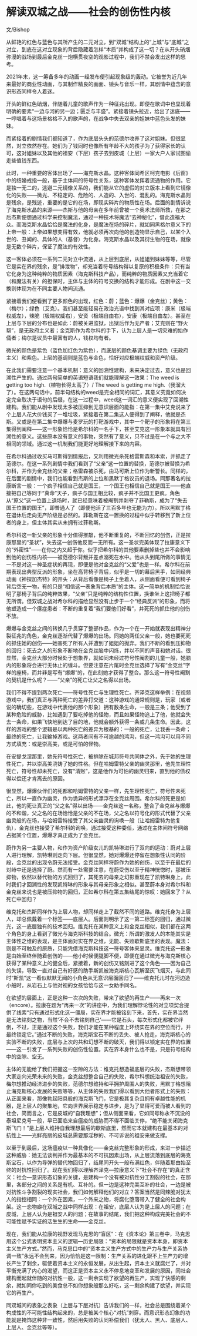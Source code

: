 # 解读双城之战——社会的创伤性内核

文/Bishop

从鲜艳的红色与蓝色与其所产生的二元对立，到“双城”结构上的“上城”与“底城”之对立，到底在这对立现象的背后隐藏着怎样“本质”并构成了这一切？在从开头硝烟弥漫的战场到最后金克丝一炮横贯夜空的观影过程中，我们不禁会发出这样的思考。

2021年末，这一筹备多年的动画一经发布便引起现象级的轰动。它被誉为近几年来最好的商业性动画，与其制作精良的画面、镜头与音乐一样，其剧情中蕴含的意识形态同样令人着迷。

开头的鲜红色硝烟，伴随着儿童的歌声作为一种征兆出现。即便在歌词中也显现着明确的要素“一边与河的另一边；匮乏与丰盛”。紧接着镜头拉近，给出了迷底——一哼唱着与这场景格格不入的歌声的，在战争中失去双亲的姐妹中蓝色头发的妹妹。

而紧接着的剧情我们都知道了，作为底层头头的范德尔收养了这对姐妹。但很显然，对立依然存在。她们为了钱同时也像所有年龄不大的孩子为了获得家长的认可，这对姐妹以及其他的祖安（下层）孩子去到皮城（上层）一家大户人家试图偷走些值钱东西。

此时，一种重要的客体出场了——海克斯水晶。这种客体同希区柯克电影《后窗》中的结婚戒指一般，基于主体间的符号性关系，这种客体发挥着流通物的作用。它是独一无二的，逃避二元镜像关系的，我们能从它的虚假的对立版本上看到它镜像化的失败——微光、不稳定的、危险的、人造的、入世的、混乱的。海克斯水晶则是残余，是残迹，重要的是它的在场，即现实碎片的物质性在场。后面的剧情诉说了海克斯水晶的来源——杰斯与他的母亲在多年前曾被一个奥术法师所救，在那之后杰斯便想通过科学来控制魔法，通过一种技术将魔法“去神秘化”，借此造福大众。而海克斯水晶恰恰是魔法的化身，是魔法在场的碎片，就如同黑格尔意义下的上帝一般：上帝如果想变得有效，他就必须再次向他的创造物显示自己，以某个入世的、丑闻的、具体的人（基督）为化身。海克斯水晶以及其衍生物的在场，就像是无数个碎片，保证了魔法的有效性。

这一客体必须在一系列二元对立中流通，从上层到底层，从姐姐到妹妹等等，尽管它是实在界的残余，是“排泄物”，却充当着符号结构得以复原的积极条件：只有当它化身为这种纯粹的物质因素（海克斯科技产品），而纯粹的物质因素又充当着它（和魔法有关）的担保时，主体与主体的符号交换的结构才能形成。在剧中这一交换则体现为在不同主要人物间流通。

紧接着我们便看到了更多颜色的出现，红色：蔚；蓝色：爆爆（金克丝）；黄色：（梅尔）；绿色（艾克）。我们甚至能轻易在政治光谱中找到其对应项：康米（极端权威左），辣脆（极端权威右），安资（极端自由右），安康（极端自由左）。甚至在上层与下层的分布也是如此：蔚被关进监狱，出狱后作为无产者；艾克则在“野火帮”，是无政府主义者；金克斯作为希尔科的手下，认为上层人是一切灾难的始作俑者；梅尔是议员中最富有的人，钱权均有者。

微光的颜色是紫色（蓝色加红色为紫色），而底层的颜色基调主要为绿色（无政府主义）和紫色。上层的基调则是蓝色与金色，恰好对应极端权威和资产阶级。

在此我们需要注意一个基本机制：意义的回溯性建构，未来决定过去，意义也是回溯性产生的。通过两句简单的英语短语我们就能理解这一效果：The weed is getting too high.（植物长得太高了）/ The weed is getting me high.（我溜大了）。在这两句话中，前半句结构的weed是完全相同的词汇，其意义究竟如何决定完全取决于语句的后缀，在这一过程中，weed这一词汇的意义便实现了回溯性建构。我们能从剧中发现太多被压抑到无意识层面的能指：在第一集中艾克说来了个上层人花大价钱买了一堆垃圾，紧接着在第二集这人便得到了阐释，他就是杰斯。又或是在第二集中爆爆与麦罗玩的打靶游戏中，其中一个靶子的形象将在第三集得到阐释——这一形象恰恰是希尔科的一名手下，甚至艾克这一形象本就具有回溯性的意义。这些原本没有意义的事物，突然有了意义，只不过是在一个与之大不相同的领域。通过这一机制我们能更好地理解接下来的内容。

在希尔科通过收买马可斯得到情报后，又利用微光杀死格雷斯森和本索，并抓走了范德尔。在这一系列剧情中我们看到了“父亲”这一位置的替换，范德尔被替换为希尔科，并作为金克丝的父亲；格雷森被杀死，由马可斯上位作为新警长。同样的，在后面的剧情中，我们也能看到杰斯的上位和黑默丁格议员的退场。同那著名的拉康断言一般：一个疯子相信自己就是国王，一个国王也相信自己就是国王——他直接把自己等同于“真命”天子，疯子与国王相比较，疯子并不比国王更疯。角色从“原父”这一位置上退场时，就已经意味着被阉割并剥夺了菲勒斯，成为了“失去国王位置的国王”，即普通人了（即便他活了三百多年也无能为力）。所以黑默丁格在退休后走向无产阶级是必然的。菲勒斯在这一置换的过程中似乎转移到了新上位者的身上，但主体其实从未拥有过菲勒斯。

希尔科这一新父亲的形象十分值得推敲，他不断重复的，不断回忆的创伤，正是拉康那里的“圣状”，失去这一创伤他反而一无所有。这一圣状完美体现了拉康意义下的“外密性”——在你之内又超于你。似乎把希尔科的其他要素删掉些也并不会影响到他的创伤性内核——被范德尔背叛并差点溺死在水中。他从头到尾所做的事情无一不是对这一神圣症状的再现，即便是他对金克丝的“父爱”也是一样。希尔科在前期表现出典型反派的形象，坐在高背椅子背后，似乎是一切的幕后黑手，如同经典动画《神探加杰特》的开头：从背后看像是椅子上坐着人，从侧面看便可看到椅子背后空无一物，有的只是“相信这一表象背后本质”的主体。这一简单的机制恰恰说明了那椅子背后的纯粹效果，“父亲”只是纯粹的结构性位置，换谁坐上这把椅子都无所谓。但双城之战对希尔科的描绘显然没有止步于一个“经典反派”的形象，而将他塑造成一个癔症患者：不断的重复着“我们要他们好看”，并死死的抓住他的创伤不放。

爆爆与金克丝之间的转换几乎贯穿了整部作品，作为一个在一开始就表现出精神分裂征兆的角色，金克丝逐渐代替了爆爆的出场。同她的两任父亲一般，她也要死死的抓住她的创伤——她害死了所有人并遭到了姐姐的抛弃。我们不断的看到压抑物的回归：死去之人的形象不断地在金克丝脑中闪烁，并以不同的声音和她对话。很显然，金克丝大部分时候处于想象界，就如同未经过符号性阉割的儿童一般，她脑内的形象将会进行无休止的缠斗。但要注意在片尾时金克丝选择了写有“金克丝”字样的座椅，而并非是写有“爆爆”的，在此刻她才获得了整合。那么这一符号性阉割的契机是什么呢？——“父亲”的死亡让父之名得以出场。

我们不得不提到两次死亡——符号性死亡与生理性死亡。齐泽克这样举例：在视频游戏中，我们真正与两种死亡的差异打交道：这种游戏的通常规则是，玩家（或者说的确切些，在游戏中代表他的那个形象）拥有数条生命，一般是三条；他受到了某种危险的威胁，比如遇到了要吃掉他的怪物，而且如果怪物追上了他，他就会失去一条命，如果飞快地到达了目的地，他就会额外获得一条或几条生命。因此，这样的游戏的整个逻辑是以两种死亡的差异为根基的：一般的死亡，让我丢一条命；最终的死亡，让我输掉游戏。这两者间有不可逾越的鸿沟，但这一鸿沟可以用不同方式填充：或是崇高美，或是可怕的怪物。

在安提戈涅那里，她先符号性死亡，被排除在城邦符号共同体之外，先于她的生理性死亡，并以崇高美浇铸了她的性格。但在哈姆雷特父亲的幽灵那里，他先生理性死亡，符号性却未死亡，没有“清账”，这是他作为可怕的幽灵归来，直到他的债权得以偿还才肯离去的原因。

很显然，爆爆伙伴们的死都和哈姆雷特的父亲一样，先生理性死亡，符号性未死亡，所以一直作为幽灵，作为诡异的形式漂浮在金克丝周围。希尔科的死更是如此，他的死让真正的“父之名”得以出场——金克丝这一名称，整合了金克丝与爆爆的不和谐，父之名的在场恰恰是父亲的不在场，父之名以符号化的形式代替了父亲幽灵般的在场，与哈姆雷特接受了其父亲幽灵的询唤一般（让哈姆雷特为他复仇），金克丝也接受了希尔科的询唤，通过接受这种委任，通过在主体间符号网络占据某个位置，爆爆才真正成为了金克丝。

蔚作为另一主要人物，和作为资产阶级女儿的凯特琳进行了双向的运动：蔚对上层人进行理解，凯特琳则走向下层。但很显然，她对爆爆还停留在想象性认同的阶段，金克丝的出现令蔚无法接受。金克丝同样将蔚作为她的创伤，以至于在最后的对峙中还是选择了蔚。然而有一处需要注意，在蔚受伤以至于精神恍惚时，那被压抑物，依然以替代物的方式回归了，其死去的母亲之幻影重现在了凯特琳身上，此时我们才回溯性的发现凯特琳的形象与其母亲形象之相似。甚至蔚本身对希尔科和金克丝来说也是被压抑物的回归，正如希尔科在第五集结尾的惊叹：她回来了？从死亡中回归？

维克托和杰斯同样作为上层人物，却同样走上了截然不同的道路。维克托身为上层人，却总佩戴着一个标签——底层人。后面则明示了这一第二标签的回归，通过微光，这一底层独有的技术回归。维克托在某种意义上和金克丝相似，我们都在这两个角色的身上看到了微光与海克斯科技的结合。微光：所谓的激发人的本能其实是主体性之维的表现，是主体面对实在界之维，无能、失败歇斯底里的表现。魔法：则是不可触及的原质，只能凭借海克斯科技这一符号客体来显灵。维克托这一形象是由始至终伴随着创伤的——他小时候便腿脚不便，即便在通过微光与海克斯核心获得了某种意义上的健全后，紧接着，新的创伤又铭刻进了这个角色——因为自己的失误，导致一直对自己有好感的助手斯凯被海克斯核心瓦解至灰飞烟灭，与此同时“斯凯”这一看似默默无闻的小角色从无意识层面回归了——维克托儿时在河边造小船时，从岩石上与他对视的女孩恰恰与这一女助手同名。

在欲望的层面上，正是这种一次次的失败，带来了欲望的再生产——再来一次（encore）。拉康在题为“再来一次”的讲座中，为我们理解悖论性的对立项契合提供了线索“只有通过形式化这一僵局，实在界才能被铭刻下来，首先，实在界当然是无法铭刻之物，当然‘不会不去铭刻自己’——它是石头，每次形式化都被它绊倒，不过，正是通过这个失败，我们才能在某种程度上环绕实在界的空位而行，并最终锁定它。”通过不断的失败，海克斯宝石不断的丢失、被人抢走，海克斯核心的实验不断的失败，底层与上次的共和幻想不断的破灭，我们得以锁定实在界的位置——这一引发了一系列失败的创伤性位置。实在界本身什么也不是，只是符号结构中的空隙、空无。

主体的无能给了我们把握这一空隙的方法：维克托想造福底层的失败，杰斯想带领大家走向光荣未来的失败，金克丝想整合自己的失败，希尔科想统治祖安的失败，梅尔想推动经济进步的失败，范德尔想维持和平拥护周围人的失败，黑默丁格想阻止海克斯核心发展的失败等等，从主体的失败我们得以看到大他者形式上的失败：从正面来看，那像勃起阳具般的海克斯飞门，它是极其复杂且拥有卓越性能的机器，是上层人的聚集地，它向世界展示稳定与进步，是为了显得可爱而被人看到的社会，简而言之，它是皮城的“自我理想”；但从侧面来看，它如同号称永不沉没的泰坦尼克号一般，早已面临来自瘟疫的威胁而不得不面临关停，“绝不能关闭海克斯飞门！”是上层人维持自我理想最后的歇斯底里，然而它本就建构在最基本的对抗性上——光鲜亮丽的皮城总需要那淫秽的、不可诉说的祖安来做支撑。

以至于到最后，这场瘟疫以一种具像化——金克丝完整形象的形成，来进一步描述这种威胁：她无法谈判并作为最基本的不可抗因素出场，从上层流落到底层的海克斯宝石，以作为导弹的替代物回归了，结尾同开头一般布满红色，伴随着那由始至终的对抗性回归了。现在我们得以理解齐泽克—拉康意义下“社会不存在”的真正含义：社会—意识形态幻象的关键，是建构一个没有被对抗性分工割裂的社会，在那里，各部分之间的关系是有机、互补的。但一边是这种完美互补的社会，一边是被对抗性斗争割裂的现实社会，我们如何解释他们的对立？答案当然是同辣脆对犹太人的指控相同：一个外在因素，一个外来之物，将腐化堕落带入了健全的社会构架。这一恋物癖在双城之战中同样出现：在祖安，底层人认为是上层人的问题；在皮城，上层人认为是祖安人的问题；在故事的结尾，我们把这种构成完美社会的不可能性赋予实证的活生生的生命——金克丝。

现在，我们能从拉康的视野发现马克思的“盲区”：在《资本论》第三卷中，马克思用这个公式表明资本主义的逻辑—历史局限：“资本的局限就是资本本身，即资本主义生产方式。”然而，马克思口中的“资本主义生产方式中的生产力与生产关系协调一致”永远不会到来，因为恰恰是这一限制：生产关系的进化跟不上生产力的增长产生了剩余，驱使着资本主义的永恒发展，从出生起，资本主义就腐烂了，并对平衡充满了内心的渴望，而这正是资本主义永不停息地变革和发展的原因，同社会建构而起就伴随的对抗性一般，这一剩余实现了欲望的再生产，实现了快感的剩余，就如同你吃到的美食总不如你想象般那么好吃，这一剩余构建了欲望，并实现它的再生产。

同双城间的表象之表象（上层与下层对抗）告诉我们的一样，社会总是围绕着某个构成性的不可能性结构起来的，总是被某个核心“对抗”刺穿。而意识形态幻象的功能就是掩饰这种非一致性，然后用失败的认同补偿我们（犹太人、黑人、底层人、上层人、金克丝等等）。
